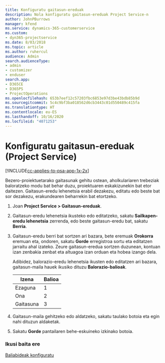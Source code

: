 ```yaml
---
title: Konfiguratu gaitasun-ereduak
description: Nola konfiguratu gaitasun-ereduak Project Service-n
author: JohnPBurrows
manager: kfend
ms.service: dynamics-365-customerservice
ms.custom:
- dyn365-projectservice
ms.date: 8/03/2018
ms.topic: article
ms.author: ruhercul
audience: Admin
search.audienceType:
- admin
- customizer
- enduser
search.app:
- D365CE
- D365PS
- ProjectOperations
ms.openlocfilehash: 653b7eef12c57203fbc6853e97d3be43bdb85b9d
ms.sourcegitcommit: 5c4c9bf3ba018562d6cb3443c01d550489c415fa
ms.translationtype: HT
ms.contentlocale: eu-ES
ms.lasthandoff: 10/16/2020
ms.locfileid: "4071253"
---
```

# <a name="set-up-proficiency-models-project-service"></a>Konfiguratu gaitasun-ereduak (Project Service)

[!INCLUDE[cc-applies-to-psa-app-1x-2x](../includes/cc-applies-to-psa-app-1x-2x.md)]

Bezero-proiektuetarako gaitasunak gehitu ostean, aholkulariaren trebeziak baloratzeko modu bat behar duzu, proiektuaren eskakizunekin bat etor daitezen. Gaitasun-eredu lehenetsia erabil dezakezu, editatu edo beste bat sor dezakezu, erakundearen beharrekin bat etortzeko.  
  
1.  Joan **Project Service > Gaitasun-ereduak**.  
  
2.  Gaitasun-eredu lehenetsia ikusteko edo editatzeko, sakatu **Sailkapen-eredu lehenetsia** zerrenda, edo beste gaitasun-eredu bat, sakatu **Berria**.  
  
3.  Gaitasun-eredu berri bat sortzen ari bazara, bete eremuak **Orokorra** eremuan eta, ondoren, sakatu **Gorde** erregistroa sortu eta editatzen jarraitu ahal izateko. Zeure gaitasun-eredua sortzen duzunean, kontuan izan zenbakia zenbat eta altuagoa izan orduan eta hobea izango dela.  
  
     Adibidez, balorazio-eredu lehenetsia ikusten edo editatzen ari bazara, gaitasun-maila hauek ikusiko dituzu **Balorazio-balioak**.  
  
    |Izena|Balioa|  
    |----------|-----------|  
    |Ezaguna|1|  
    |Ona|2|  
    |Gaitasuna|3|  
  
4.  Gaitasun-maila gehitzeko edo aldatzeko, sakatu taulako botoia eta egin nahi dituzun aldaketak.  
  
5.  Sakatu **Gorde** pantailaren behe-eskuineko izkinako botoia.  
  
### <a name="see-also"></a>Ikusi baita ere  
 [Baliabideak konfiguratu](../psa/set-up-resources.md)
